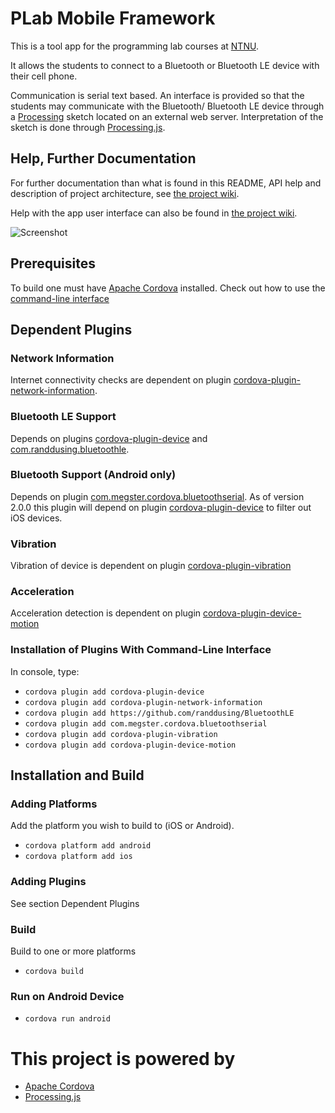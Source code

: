 PLab Mobile Framework
=====================

This is a tool app for the programming lab courses at [NTNU][7].

It allows the students to connect to a Bluetooth or Bluetooth LE device with
their cell phone.

Communication is serial text based. An interface is provided so that the
students may communicate with the Bluetooth/ Bluetooth LE device through a
[Processing][2] sketch located on an external web server. Interpretation of the
sketch is done through [Processing.js][3].

Help, Further Documentation
---
For further documentation than what is found in this README, API help and
description of project architecture, see [the project wiki][11].

Help with the app user interface can also be found in [the project wiki][12].

![Screenshot](https://cloud.githubusercontent.com/assets/2333406/9002163/d4053e3c-3760-11e5-9a9e-581298379de8.png)

Prerequisites
---
To build one must have [Apache Cordova][1] installed. Check out how to use the
[command-line interface](http://cordova.apache.org/docs/en/4.0.0/guide_cli_index.mt.html)

Dependent Plugins
---

### Network Information
Internet connectivity checks are dependent on plugin
[cordova-plugin-network-information][8].

### Bluetooth LE Support
Depends on plugins [cordova-plugin-device][5] and
[com.randdusing.bluetoothle][4].

### Bluetooth Support (Android only)
Depends on plugin [com.megster.cordova.bluetoothserial][6].
As of version 2.0.0 this plugin will depend on plugin
[cordova-plugin-device][5] to filter out iOS devices.

### Vibration
Vibration of device is dependent on plugin
[cordova-plugin-vibration][9]

### Acceleration
Acceleration detection is dependent on plugin
[cordova-plugin-device-motion][10]

### Installation of Plugins With Command-Line Interface
In console, type:
* `cordova plugin add cordova-plugin-device`
* `cordova plugin add cordova-plugin-network-information`
* `cordova plugin add https://github.com/randdusing/BluetoothLE`
* `cordova plugin add com.megster.cordova.bluetoothserial`
* `cordova plugin add cordova-plugin-vibration`
* `cordova plugin add cordova-plugin-device-motion`

Installation and Build
---

### Adding Platforms
Add the platform you wish to build to (iOS or Android).
* `cordova platform add android`
* `cordova platform add ios`

### Adding Plugins
See section Dependent Plugins

### Build
Build to one or more platforms
* `cordova build`

### Run on Android Device
* `cordova run android`

This project is powered by
===
* [Apache Cordova][1]
* [Processing.js][3]

[1]: http://cordova.apache.org			"Cordova"
[2]: https://processing.org			"Processing"
[3]: http://processingjs.org			"Processing.js"
[4]: https://github.com/randdusing/BluetoothLE	"Randdusing BluetoothLE"
[5]: http://npmjs.com/package/cordova-plugin-device	"Cordova Device Plugin"
[6]: http://plugins.cordova.io/#/package/com.megster.cordova.bluetoothserial "Bluetooth serial"
[7]: http://www.ntnu.edu	"Norwegian University of Science and Technology - NTNU" 
[8]: http://www.npmjs.com/package/cordova-plugin-network-information	"Cordova Network Information Plugin"
[9]: http://www.npmjs.com/package/cordova-plugin-vibration	"Cordova Vibration Plugin"
[10]: http://www.npmjs.com/package/cordova-plugin-device-motion	"Cordova Device Motion Plugin"
[11]: https://github.com/IDI-PLab/plab-mobile-framework/wiki	"Project wiki"
[12]: https://github.com/IDI-PLab/plab-mobile-framework/wiki/User-Interface	"User Interface Description"
